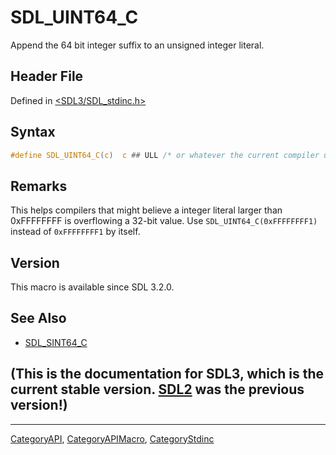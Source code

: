 # SDL_UINT64_C

Append the 64 bit integer suffix to an unsigned integer literal.

## Header File

Defined in [<SDL3/SDL_stdinc.h>](https://github.com/libsdl-org/SDL/blob/main/include/SDL3/SDL_stdinc.h)

## Syntax

```c
#define SDL_UINT64_C(c)  c ## ULL /* or whatever the current compiler uses. */
```

## Remarks

This helps compilers that might believe a integer literal larger than
0xFFFFFFFF is overflowing a 32-bit value. Use `SDL_UINT64_C(0xFFFFFFFF1)`
instead of `0xFFFFFFFF1` by itself.

## Version

This macro is available since SDL 3.2.0.

## See Also

- [SDL_SINT64_C](SDL_SINT64_C)


## (This is the documentation for SDL3, which is the current stable version. [SDL2](https://wiki.libsdl.org/SDL2/) was the previous version!)



----
[CategoryAPI](CategoryAPI), [CategoryAPIMacro](CategoryAPIMacro), [CategoryStdinc](CategoryStdinc)

